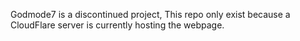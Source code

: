 Godmode7 is a discontinued project, This repo only exist because a CloudFlare server is currently hosting the webpage.
